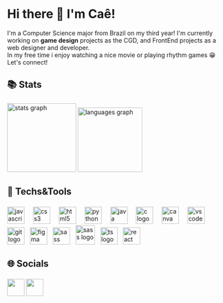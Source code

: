 # Hi there 👋 I'm Caê! 
I'm a Computer Science major from Brazil on my third year! I'm currently working on <b>game design</b> projects as the CGD, and FrontEnd projects as a web designer and developer.
<br>In my free time i enjoy watching a nice movie or playing rhythm games 😁 Let's connect!

## 📚 Stats 

###

<div align="left">
  <img src="https://github-readme-stats.vercel.app/api?username=caezord&hide_title=false&hide_rank=false&show_icons=true&include_all_commits=true&count_private=true&disable_animations=false&theme=dark&locale=en&hide_border=true&order=1" height="160" alt="stats graph"  />
  <img src="https://github-readme-stats.vercel.app/api/top-langs?username=caezord&locale=en&hide_title=false&layout=compact&card_width=320&langs_count=5&theme=dark&hide_border=true&order=2" height="150" alt="languages graph"  />
</div>

###

## 🔧 Techs&Tools 

###

<div align="left">
  <img src="https://cdn.jsdelivr.net/gh/devicons/devicon/icons/javascript/javascript-original.svg" height="40" alt="javascript logo"  />
  <img width="12" />
  <img src="https://cdn.jsdelivr.net/gh/devicons/devicon/icons/css3/css3-original.svg" height="40" alt="css3 logo"  />
  <img width="12" />
  <img src="https://cdn.jsdelivr.net/gh/devicons/devicon/icons/html5/html5-original.svg" height="40" alt="html5 logo"  />
  <img width="12" />
  <img src="https://cdn.jsdelivr.net/gh/devicons/devicon/icons/python/python-original.svg" height="40" alt="python logo"  />
  <img width="12" />
  <img src="https://cdn.jsdelivr.net/gh/devicons/devicon/icons/java/java-original.svg" height="40" alt="java logo"  />
  <img width="12" />
  <img src="https://cdn.jsdelivr.net/gh/devicons/devicon/icons/c/c-original.svg" height="40" alt="c logo"  />
  <img width="12" />
  <img src="https://cdn.jsdelivr.net/gh/devicons/devicon/icons/canva/canva-original.svg" height="40" alt="canva logo"  />
  <img width="12" />
  <img src="https://cdn.jsdelivr.net/gh/devicons/devicon@latest/icons/vscode/vscode-original.svg" height="40" alt="vscode logo"/>
  <img width="12" />
  <img src="https://cdn.jsdelivr.net/gh/devicons/devicon@latest/icons/git/git-original.svg" height="40" alt="git logo"/>
  <img width="5" />
  <img src="https://cdn.jsdelivr.net/gh/devicons/devicon@latest/icons/figma/figma-original.svg" height="40" alt="figma logo"/>
  <img width="5" />
  <img src="https://cdn.jsdelivr.net/gh/devicons/devicon@latest/icons/sass/sass-original.svg" height="40" alt="sass logo"/>
  <img width="5" />
  <img src="https://imgs.search.brave.com/2BsP_LfRO2pQ1iZG-bNdn2ddc8Edf01v0_BuPP03vWo/rs:fit:860:0:0:0/g:ce/aHR0cHM6Ly9pY29u/cy1mb3ItZnJlZS5j/b20vaWZmL3BuZy8y/NTYvdnNjb2RlK2lj/b25zK3R5cGUrcm9i/b3RmcmFtZXdvcmst/MTMyNDQ1MTQ3NDgx/ODM5OTE0My5wbmc" height="45" alt="sass logo"/>
  <img width="5" />
  <img src="https://cdn.jsdelivr.net/gh/devicons/devicon@latest/icons/typescript/typescript-original.svg" height="40" alt="ts logo"/>
  <img width="5" />
  <img src="https://cdn.jsdelivr.net/gh/devicons/devicon@latest/icons/react/react-original.svg" height="40" alt="react logo"/>
  <img width="5" />

          
  
</div>

###

## 🌐 Socials

###


<div> 
  <a href="https://www.linkedin.com/in/maria-clara-marques-0329b0252/ target="_blank"><img src="https://cdn.jsdelivr.net/gh/devicons/devicon@latest/icons/linkedin/linkedin-original.svg" height="40"></a> 
  <a href="https://x.com/11001010111O" target="_blank"><img src="https://cdn.jsdelivr.net/gh/devicons/devicon@latest/icons/twitter/twitter-original.svg" height="40"></a>
  
</div>
